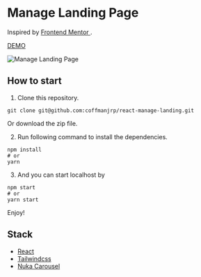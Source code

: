 # Manage Landing Page

Inspired by [Frontend Mentor ](https://www.frontendmentor.io/challenges/manage-landing-page-SLXqC6P5).

[DEMO](https://friendly-tapioca-e19b47.netlify.app/)

![Manage Landing Page](https://res.cloudinary.com/coffmanjrp-dev/image/upload/v1652130379/coffmanjrp.io/react_manage_landing_5880d3e09f.png)

## How to start

1. Clone this repository.

```
git clone git@github.com:coffmanjrp/react-manage-landing.git
```

Or download the zip file.

2. Run following command to install the dependencies.

```
npm install
# or
yarn
```

3. And you can start localhost by

```
npm start
# or
yarn start
```

Enjoy!

## Stack

- [React](https://reactjs.org/)
- [Tailwindcss](https://tailwindcss.com/)
- [Nuka Carousel](https://github.com/FormidableLabs/nuka-carousel)
